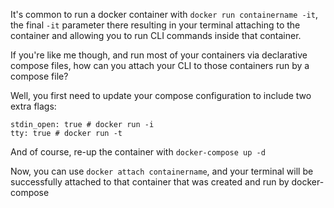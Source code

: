 It's common to run a docker container with `docker run containername -it`, the final `-it` parameter there resulting in your terminal attaching to the container and allowing you to run CLI commands inside that container.

If you're like me though, and run most of your containers via declarative compose files, how can you attach your CLI to those containers run by a compose file?

Well, you first need to update your compose configuration to include two extra flags:
```
stdin_open: true # docker run -i
tty: true # docker run -t
```

And of course, re-up the container with `docker-compose up -d`

Now, you can use `docker attach containername`, and your terminal will be successfully attached to that container that was created and run by docker-compose
